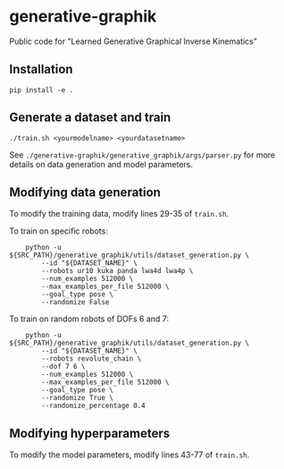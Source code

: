 # generative-graphik
Public code for "Learned Generative Graphical Inverse Kinematics" 

## Installation
```
pip install -e .
```

## Generate a dataset and train
```
./train.sh <yourmodelname> <yourdatasetname>
```

See `./generative-graphik/generative_graphik/args/parser.py` for more details on data generation and model parameters.

## Modifying data generation
To modify the training data, modify lines 29-35 of `train.sh`.

To train on specific robots:
```
    python -u ${SRC_PATH}/generative_graphik/utils/dataset_generation.py \
        --id "${DATASET_NAME}" \
        --robots ur10 kuka panda lwa4d lwa4p \
        --num_examples 512000 \
        --max_examples_per_file 512000 \
        --goal_type pose \
        --randomize False
```

To train on random robots of DOFs 6 and 7:
```
    python -u ${SRC_PATH}/generative_graphik/utils/dataset_generation.py \
        --id "${DATASET_NAME}" \
        --robots revolute_chain \
        --dof 7 6 \
        --num_examples 512000 \
        --max_examples_per_file 512000 \
        --goal_type pose \
        --randomize True \
        --randomize_percentage 0.4
```

## Modifying hyperparameters
To modify the model parameters, modify lines 43-77 of `train.sh`.
